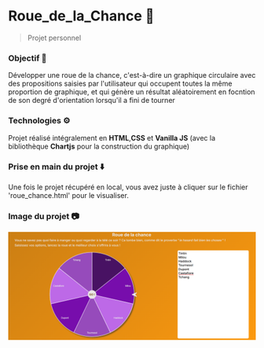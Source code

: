 # Roue_de_la_Chance 🎡

> Projet personnel

### Objectif 🎯
Développer une roue de la chance, c'est-à-dire un graphique circulaire avec des propositions saisies par l'utilisateur qui occupent toutes la même proportion de graphique, et qui génère un résultat aléatoirement en focntion de son degré d'orientation lorsqu'il a fini de tourner 

### Technologies ⚙️
Projet réalisé intégralement en **HTML**,**CSS** et **Vanilla JS** (avec la bibliothèque **Chartjs** pour la construction du graphique)

### Prise en main du projet ⬇️
Une fois le projet récupéré en local, vous avez juste à cliquer sur le fichier 'roue_chance.html' pour le visualiser.

### Image du projet 📷
![Roue de la Chance](https://github.com/Louis-Cauvet/Captures-des-projets/blob/main/Roue%20de%20la%20chance/Capture.png)
